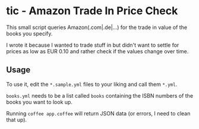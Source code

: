# tic - Amazon Trade In Price Check

This small script queries Amazon(.com|.de|...) for the trade in value of the books you specify.

I wrote it because I wanted to trade stuff in but didn't want to settle for prices as low as EUR 0.10 and rather check if the values change over time.

## Usage

To use it, edit the `*.sample.yml` files to your liking and call them `*.yml`.

`books.yml` needs to be a list called `books` containing the ISBN numbers of the books you want to look up.

Running `coffee app.coffee` will return JSON data (or errors, I need to clean that up).